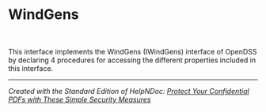 # WindGens

&nbsp;

This interface implements the WindGens (IWindGens) interface of OpenDSS by declaring 4 procedures for accessing the different properties included in this interface.

***
_Created with the Standard Edition of HelpNDoc: [Protect Your Confidential PDFs with These Simple Security Measures](<https://www.helpndoc.com/step-by-step-guides/how-to-generate-an-encrypted-password-protected-pdf-document/>)_
